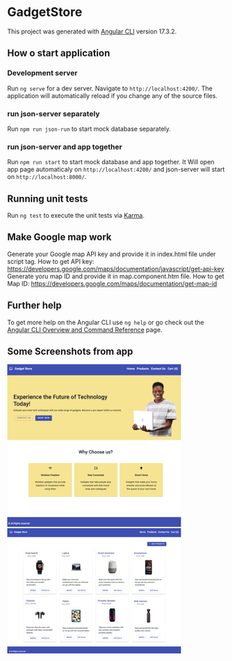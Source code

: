 # GadgetStore

This project was generated with [Angular CLI](https://github.com/angular/angular-cli) version 17.3.2.

## How o start application

### Development server

Run `ng serve` for a dev server. Navigate to `http://localhost:4200/`. The application will automatically reload if you change any of the source files.

### run json-server separately
Run `npm run json-run` to start mock database separately.

### run json-server and app together
Run `npm run start` to start mock database and app together. It Will open app page automaticaly on `http://localhost:4200/` and json-server will start on `http://localhost:8000/`.


## Running unit tests

Run `ng test` to execute the unit tests via [Karma](https://karma-runner.github.io).

## Make Google map work

Generate your Google map API key and provide it in index.html file under script tag. How to get API key: https://developers.google.com/maps/documentation/javascript/get-api-key
Generate yoru map ID and provide it in map.component.htm file. How to get Map ID: https://developers.google.com/maps/documentation/get-map-id

## Further help

To get more help on the Angular CLI use `ng help` or go check out the [Angular CLI Overview and Command Reference](https://angular.io/cli) page.

## Some Screenshots from app
<p>
    <img position="top" width="400" alt="Front page" src="./src/assets/app_screenshots/gadgetStore_home.png">
    <img position="top" width="400" alt="Products" src="./src/assets/app_screenshots/gadgetStore_products.png">
</p>
